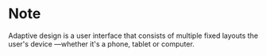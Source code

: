 # Note

Adaptive design is a user interface that consists of multiple fixed layouts the user's device —whether it's a phone, tablet or computer.
